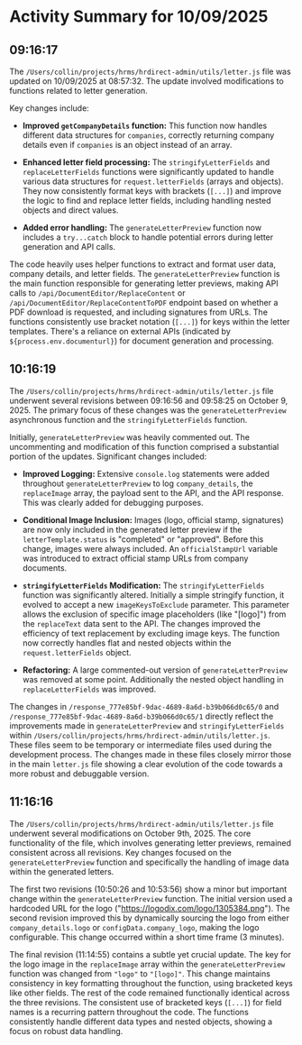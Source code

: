 # Activity Summary for 10/09/2025

## 09:16:17
The `/Users/collin/projects/hrms/hrdirect-admin/utils/letter.js` file was updated on 10/09/2025 at 08:57:32.  The update involved modifications to functions related to letter generation.

Key changes include:

* **Improved  `getCompanyDetails` function:** This function now handles different data structures for `companies`, correctly returning company details even if `companies` is an object instead of an array.

* **Enhanced letter field processing:** The `stringifyLetterFields` and `replaceLetterFields` functions were significantly updated to handle various data structures for `request.letterFields` (arrays and objects). They now consistently format keys with brackets (`[...]`) and improve the logic to find and replace letter fields, including handling nested objects and direct values.

* **Added error handling:** The `generateLetterPreview` function now includes a `try...catch` block to handle potential errors during letter generation and API calls.


The code heavily uses helper functions to extract and format user data, company details, and letter fields.  The `generateLetterPreview` function is the main function responsible for generating letter previews, making API calls to `/api/DocumentEditor/ReplaceContent` or `/api/DocumentEditor/ReplaceContentToPDF` endpoint based on whether a PDF download is requested, and including signatures from URLs. The functions consistently use bracket notation (`[...]`) for keys within the letter templates.  There's a reliance on external APIs (indicated by `${process.env.documenturl}`) for document generation and processing.


## 10:16:19
The `/Users/collin/projects/hrms/hrdirect-admin/utils/letter.js` file underwent several revisions between 09:16:56 and 09:58:25 on October 9, 2025.  The primary focus of these changes was the `generateLetterPreview` asynchronous function and the `stringifyLetterFields` function.

Initially,  `generateLetterPreview`  was heavily commented out.  The uncommenting and modification of this function comprised a substantial portion of the updates.  Significant changes included:

* **Improved Logging:**  Extensive `console.log` statements were added throughout `generateLetterPreview` to log `company_details`, the `replaceImage` array, the payload sent to the API, and the API response. This was clearly added for debugging purposes.

* **Conditional Image Inclusion:** Images (logo, official stamp, signatures) are now only included in the generated letter preview if the `letterTemplate.status` is "completed" or "approved".  Before this change, images were always included.  An `officialStampUrl` variable was introduced to extract official stamp URLs from company documents.

* **`stringifyLetterFields` Modification:** The `stringifyLetterFields` function was significantly altered.  Initially a simple stringify function, it evolved to accept a new `imageKeysToExclude` parameter. This parameter allows the exclusion of specific image placeholders (like "[logo]") from the `replaceText` data sent to the API. The changes improved the efficiency of text replacement by excluding image keys.  The function now correctly handles flat and nested objects within the `request.letterFields` object.

* **Refactoring:** A large commented-out version of `generateLetterPreview` was removed  at some point. Additionally the nested object handling in `replaceLetterFields` was improved.


The changes in `/response_777e85bf-9dac-4689-8a6d-b39b066d0c65/0` and `/response_777e85bf-9dac-4689-8a6d-b39b066d0c65/1` directly reflect the improvements made in `generateLetterPreview` and `stringifyLetterFields` within `/Users/collin/projects/hrms/hrdirect-admin/utils/letter.js`.  These files seem to be temporary or intermediate files used during the development process.  The changes made in these files closely mirror those in the main `letter.js` file showing a clear evolution of the code towards a more robust and debuggable version.


## 11:16:16
The `/Users/collin/projects/hrms/hrdirect-admin/utils/letter.js` file underwent several modifications on October 9th, 2025.  The core functionality of the file, which involves generating letter previews, remained consistent across all revisions.  Key changes focused on the `generateLetterPreview` function and specifically the handling of image data within the generated letters.

The first two revisions (10:50:26 and 10:53:56) show a minor but important change within the `generateLetterPreview` function.  The initial version used a hardcoded URL for the logo ("https://logodix.com/logo/1305384.png"). The second revision improved this by dynamically sourcing the logo from either `company_details.logo` or `configData.company_logo`, making the logo configurable. This change occurred within a short time frame (3 minutes).

The final revision (11:14:55) contains a subtle yet crucial update. The key for the logo image in the `replaceImage` array within the `generateLetterPreview` function was changed from `"logo"` to `"[logo]"`.  This change maintains consistency in key formatting throughout the function, using bracketed keys like other fields.  The rest of the code remained functionally identical across the three revisions.  The consistent use of bracketed keys (`[...]`) for field names is a recurring pattern throughout the code.  The functions consistently handle different data types and nested objects, showing a focus on robust data handling.
